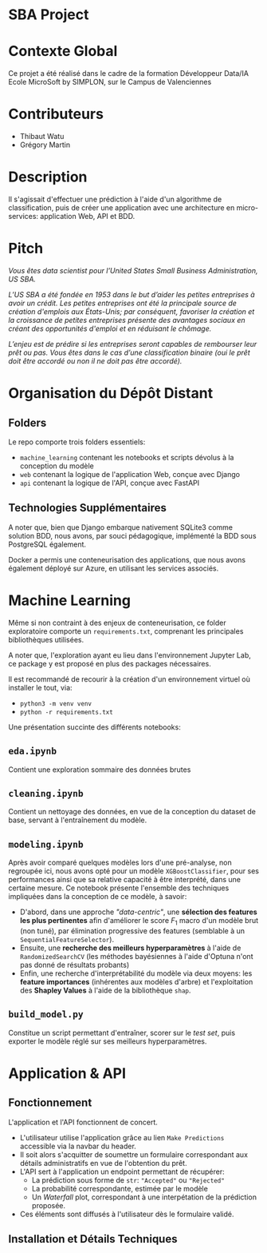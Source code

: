 # SBA Project

# Contexte Global

Ce projet a été réalisé dans le cadre de la formation Développeur Data/IA Ecole MicroSoft by SIMPLON, sur le Campus de Valenciennes

# Contributeurs

- Thibaut Watu
- Grégory Martin

# Description

Il s'agissait d'effectuer une prédiction à l'aide d'un algorithme de classification, puis de créer une application avec une architecture en micro-services: application Web, API et BDD.

# Pitch

_Vous êtes data scientist pour l’United States Small Business Administration, US SBA._

_L’US SBA a été fondée en 1953 dans le but d’aider les petites entreprises à avoir un crédit. Les petites entreprises ont été la principale source de création d'emplois aux États-Unis; par conséquent, favoriser la création et la croissance de petites entreprises présente des avantages sociaux en créant des opportunités d'emploi et en réduisant le chômage._

_L’enjeu est de prédire si les entreprises seront capables de rembourser leur prêt ou pas. Vous êtes dans le cas d’une classification binaire (oui le prêt doit être accordé ou non il ne doit pas être accordé)._

# Organisation du Dépôt Distant

## Folders

Le repo comporte trois folders essentiels:

- `machine_learning` contenant les notebooks et scripts dévolus à la conception du modèle
- `web` contenant la logique de l'application Web, conçue avec Django
- `api` contenant la logique de l'API, conçue avec FastAPI

## Technologies Supplémentaires

A noter que, bien que Django embarque nativement SQLite3 comme solution BDD, nous avons, par souci pédagogique, implémenté la BDD sous PostgreSQL également.

Docker a permis une conteneurisation des applications, que nous avons également déployé sur Azure, en utilisant les services associés.

# Machine Learning

Même si non contraint à des enjeux de conteneurisation, ce folder exploratoire comporte un `requirements.txt`, comprenant les principales bibliothèques utilisées.

A noter que, l'exploration ayant eu lieu dans l'environnement Jupyter Lab, ce package y est proposé en plus des packages nécessaires.

Il est recommandé de recourir à la création d'un environnement virtuel où installer le tout, via:

- `python3 -m venv venv`
- `python -r requirements.txt`

Une présentation succinte des différents notebooks:

## `eda.ipynb`

Contient une exploration sommaire des données brutes

## `cleaning.ipynb`

Contient un nettoyage des données, en vue de la conception du dataset de base, servant à l'entraînement du modèle.

## `modeling.ipynb`

Après avoir comparé quelques modèles lors d'une pré-analyse, non regroupée ici, nous avons opté pour un modèle `XGBoostClassifier`, pour ses performances ainsi que sa relative capacité à être interprété, dans une certaine mesure.
Ce notebook présente l'ensemble des techniques impliquées dans la conception de ce modèle, à savoir:

- D'abord, dans une approche _"data-centric"_, une **sélection des features les plus pertinentes** afin d'améliorer le score $F_1$ macro d'un modèle brut (non tuné), par élimination progressive des features (semblable à un `SequentialFeatureSelector`).
- Ensuite, une **recherche des meilleurs hyperparamètres** à l'aide de `RandomizedSearchCV` (les méthodes bayésiennes à l'aide d'Optuna n'ont pas donné de résultats probants)
- Enfin, une recherche d'interprétabilité du modèle via deux moyens: les **feature importances** (inhérentes aux modèles d'arbre) et l'exploitation des **Shapley Values** à l'aide de la bibliothèque `shap`.

## `build_model.py`

Constitue un script permettant d'entraîner, scorer sur le _test set_, puis exporter le modèle réglé sur ses meilleurs hyperparamètres.

# Application & API

## Fonctionnement

L'application et l'API fonctionnent de concert.

- L'utilisateur utilise l'application grâce au lien `Make Predictions` accessible via la navbar du header.
- Il soit alors s'acquitter de soumettre un formulaire correspondant aux détails administratifs en vue de l'obtention du prêt.
- L'API sert à l'application un endpoint permettant de récupérer:
  - La prédiction sous forme de `str`: `"Accepted"` ou `"Rejected"`
  - La probabilité correspondante, estimée par le modèle
  - Un _Waterfall_ plot, correspondant à une interpétation de la prédiction proposée.
- Ces éléments sont diffusés à l'utilisateur dès le formulaire validé.

## Installation et Détails Techniques
